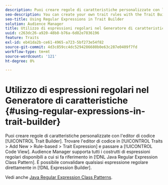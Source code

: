 ```yaml
---
description: Puoi creare regole di caratteristiche personalizzate con l’editor di codice di Generatore di caratteristiche. Trova l’editor di codice in Caratteristiche > Aggiungi nuovo > Basato su regole > Espressione delle caratteristiche e passa a Vista codice. Audience Manager supporta tutti i costrutti di espressioni regolari disponibili a cui si fa riferimento nel pattern di classe di espressioni regolari Java. Puoi convalidare una qualsiasi delle espressioni regolari direttamente nel Generatore di espressioni.
seo-description: You can create your own trait rules with the Trait Builder code editor. Find the code editor in Traits > Add New > Rule-based > Trait Expression and switch to Code View. Audience Manager supports all the available regular expression constructs referenced in the Java Regular Expression Class Pattern. You can validate any of the regular expressions directly in the Expression Builder.
seo-title: Using Regular Expressions in Trait Builder
solution: Audience Manager
title: Utilizzo di espressioni regolari nel Generatore di caratteristiche
uuid: c263dc26-a920-48b8-b76a-6d82e7836196
feature: Traits
exl-id: eb41da2b-ce61-4965-a723-5bf273e54f82
source-git-commit: 4d3c859cc4dc5294286680b0e63c287e0409f7fd
workflow-type: tm+mt
source-wordcount: '121'
ht-degree: 0%

---
```


# Utilizzo di espressioni regolari nel Generatore di caratteristiche {#using-regular-expressions-in-trait-builder}

Puoi creare regole di caratteristiche personalizzate con l&#39;editor di codice [!UICONTROL Trait Builder]. Trovare l&#39;editor di codice in [!UICONTROL Traits > Add New > Rule-based > Trait Expression] e passare a [!UICONTROL Code View]. Audience Manager supporta tutti i costrutti di espressioni regolari disponibili a cui si fa riferimento in [!DNL Java Regular Expression Class Pattern]. È possibile convalidare qualsiasi espressione regolare direttamente in [!DNL Expression Builder].

Vedi anche [Java Regular Expression Class Patterns](https://docs.oracle.com/javase/7/docs/api/java/util/regex/Pattern.html).
